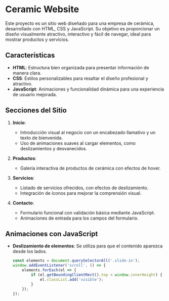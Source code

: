 # Ceramic Website

Este proyecto es un sitio web diseñado para una empresa de cerámica, desarrollado con HTML, CSS y JavaScript. Su objetivo es proporcionar un diseño visualmente atractivo, interactivo y fácil de navegar, ideal para mostrar productos y servicios.

## Características

- **HTML**: Estructura bien organizada para presentar información de manera clara.
- **CSS**: Estilos personalizables para resaltar el diseño profesional y atractivo.
- **JavaScript**: Animaciones y funcionalidad dinámica para una experiencia de usuario mejorada.

## Secciones del Sitio

1. **Inicio**:
   - Introducción visual al negocio con un encabezado llamativo y un texto de bienvenida.
   - Uso de animaciones suaves al cargar elementos, como deslizamientos y desvanecidos.
   
2. **Productos**:
   - Galería interactiva de productos de cerámica con efectos de hover.

3. **Servicios**:
   - Listado de servicios ofrecidos, con efectos de deslizamiento.
   - Integración de íconos para mejorar la comprensión visual.

4. **Contacto**:
   - Formulario funcional con validación básica mediante JavaScript.
   - Animaciones de entrada para los campos del formulario.

## Animaciones con JavaScript

- **Deslizamiento de elementos**: Se utiliza para que el contenido aparezca desde los lados.
  ```javascript
  const elements = document.querySelectorAll('.slide-in');
  window.addEventListener('scroll', () => {
      elements.forEach(el => {
          if (el.getBoundingClientRect().top < window.innerHeight) {
              el.classList.add('visible');
          }
      });
  });

